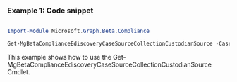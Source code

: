 ### Example 1: Code snippet

```powershell

Import-Module Microsoft.Graph.Beta.Compliance

Get-MgBetaComplianceEdiscoveryCaseSourceCollectionCustodianSource -CaseId $caseId -SourceCollectionId $sourceCollectionId

```
This example shows how to use the Get-MgBetaComplianceEdiscoveryCaseSourceCollectionCustodianSource Cmdlet.

